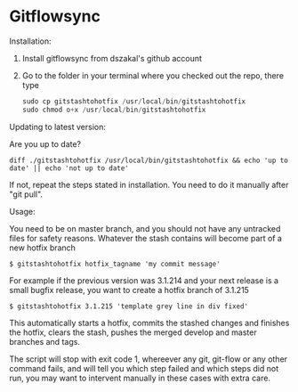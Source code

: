 # Gitflowsync

Installation:

1. Install gitflowsync from dszakal's github account
2. Go to the folder in your terminal where you checked out the repo, there type

    
    ```c
    sudo cp gitstashtohotfix /usr/local/bin/gitstashtohotfix
    sudo chmod o+x /usr/local/bin/gitstashtohotfix
    ```

Updating to latest version:

Are you up to date?

    diff ./gitstashtohotfix /usr/local/bin/gitstashtohotfix && echo 'up to date' || echo 'not up to date'

If not, repeat the steps stated in installation. You need to do it manually after "git pull".

Usage:

You need to be on master branch, and you should not have any untracked files for safety reasons. 
Whatever the stash contains will become part of a new hotfix branch

    $ gitstashtohotfix hotfix_tagname 'my commit message'
    
For example if the previous version was 3.1.214 and your next release is a small bugfix release, you want to create a hotfix branch of 3.1.215    
    
    $ gitstashtohotfix 3.1.215 'template grey line in div fixed'

This automatically starts a hotfix, commits the stashed changes and finishes the hotfix, clears the stash, pushes the merged develop and master branches and tags.

The script will stop with exit code 1, whereever any git, git-flow or any other command fails, and will tell you which step failed and which steps did not run, you may want to intervent manually in these cases with extra care.


